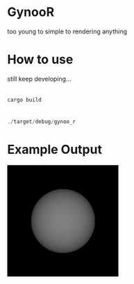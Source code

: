 # GynooR
too young to simple to rendering anything

# How to use

still keep developing...

```rust

cargo build


./target/debug/gynoo_r

```

# Example Output

![alt_tag](https://github.com/neutronest/GynooR/blob/master/test.png)
